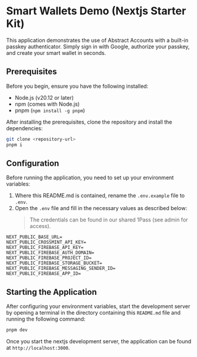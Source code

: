 # Smart Wallets Demo (Nextjs Starter Kit)

This application demonstrates the use of Abstract Accounts with a built-in passkey authenticator. Simply sign in with Google, authorize your passkey, and create your smart wallet in seconds.

## Prerequisites

Before you begin, ensure you have the following installed:

-   Node.js (v20.12 or later)
-   npm (comes with Node.js)
-   pnpm (`npm install -g pnpm`)

After installing the prerequisites, clone the repository and install the dependencies:

```bash
git clone <repository-url>
pnpm i
```

## Configuration

Before running the application, you need to set up your environment variables:

1. Where this README.md is contained, rename the `.env.example` file to `.env`.
2. Open the `.env` file and fill in the necessary values as described below:
    > The credentials can be found in our shared 1Pass (see admin for access).

```plaintext
NEXT_PUBLIC_BASE_URL=
NEXT_PUBLIC_CROSSMINT_API_KEY=
NEXT_PUBLIC_FIREBASE_API_KEY=
NEXT_PUBLIC_FIREBASE_AUTH_DOMAIN=
NEXT_PUBLIC_FIREBASE_PROJECT_ID=
NEXT_PUBLIC_FIREBASE_STORAGE_BUCKET=
NEXT_PUBLIC_FIREBASE_MESSAGING_SENDER_ID=
NEXT_PUBLIC_FIREBASE_APP_ID=
```

## Starting the Application

After configuring your environment variables, start the development server by opening a terminal in the directory containing this `README.md` file and running the following command:

```bash
pnpm dev
```

Once you start the nextjs development server, the application can be found at `http://localhost:3000`.
